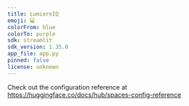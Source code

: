 ```yaml
---
title: LumiereIQ
emoji: 💻
colorFrom: blue
colorTo: purple
sdk: streamlit
sdk_version: 1.35.0
app_file: app.py
pinned: false
license: unknown
---
```


Check out the configuration reference at https://huggingface.co/docs/hub/spaces-config-reference
